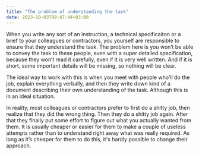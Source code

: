 ```yaml
---
title: "The problem of understanding the task"
date: 2023-10-03T09:47:44+03:00
---
```

When you write any sort of an instruction, a technical specificaiton or a brief to your colleagues or contractors, you yourself are responsible to ensure that they understand the task. The problem here is you won’t be able to convey the task to these people, even with a super detailed specification, because they won’t read it carefully, even if it is very well written. And if it is short, some important details will be missing, so nothing will be clear.

The ideal way to work with this is when you meet with people who'll do the job, explain everything verbally, and then they write down kind of a document describing their own understanding of the task. Although this is in an ideal situation. 

In reality, most colleagues or contractors prefer to first do a shitty job, then realize that they did the wrong thing. Then they do a shitty job again. After that they finally put some effort to figure out what you actually wanted from them. It is usually cheaper or easier for them to make a couple of useless attempts rather than to understand right away what was really required. As long as it’s cheaper for them to do this, it's hardly possible to change their approach. 
